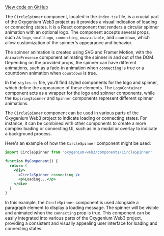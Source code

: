 [View code on GitHub](https://github.com/oxygenium-network/oxygenium-web3/.autodoc/docs/json/packages/web3-react/src/components/ConnectModal/ConnectWithInjector/CircleSpinner)

The `CircleSpinner` component, located in the `index.tsx` file, is a crucial part of the Oxygenium Web3 project as it provides a visual indication of loading or connecting states. It is a React component that renders a circular spinner animation with an optional logo. The component accepts several props, such as `logo`, `smallLogo`, `connecting`, `unavailable`, and `countdown`, which allow customization of the spinner's appearance and behavior.

The spinner animation is created using SVG and Framer Motion, with the `AnimatePresence` component animating the spinner in and out of the DOM. Depending on the provided props, the spinner can have different animations, such as a fade-in animation when `connecting` is true or a countdown animation when `countdown` is true.

In the `styles.ts` file, you'll find styled components for the logo and spinner, which define the appearance of these elements. The `LogoContainer` component acts as a wrapper for the logo and spinner components, while the `ExpiringSpinner` and `Spinner` components represent different spinner animations.

The `CircleSpinner` component can be used in various parts of the Oxygenium Web3 project to indicate loading or connecting states. For instance, it can be combined with other components to create a more complex loading or connecting UI, such as in a modal or overlay to indicate a background process.

Here's an example of how the `CircleSpinner` component might be used:

```jsx
import CircleSpinner from 'oxygenium-web3/components/CircleSpinner'

function MyComponent() {
  return (
    <div>
      <CircleSpinner connecting />
      <p>Loading...</p>
    </div>
  )
}
```

In this example, the `CircleSpinner` component is used alongside a paragraph element to display a loading message. The spinner will be visible and animated when the `connecting` prop is true. This component can be easily integrated into various parts of the Oxygenium Web3 project, providing a consistent and visually appealing user interface for loading and connecting states.

